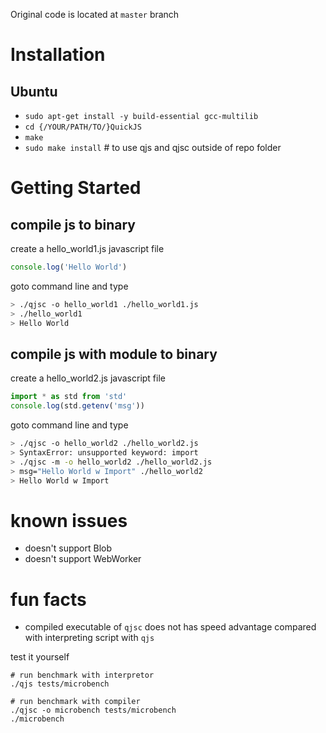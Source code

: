 Original code is located at `master` branch

# Installation
## Ubuntu
- `sudo apt-get install -y build-essential gcc-multilib`
- `cd {/YOUR/PATH/TO/}QuickJS`
- `make`
- `sudo make install` # to use qjs and qjsc outside of repo folder

# Getting Started
## compile js to binary
create a hello\_world1.js javascript file
```javascript
console.log('Hello World')
```
goto command line and type
```bash
> ./qjsc -o hello_world1 ./hello_world1.js
> ./hello_world1
> Hello World
```

## compile js with module to binary
create a hello\_world2.js javascript file
```javascript
import * as std from 'std'
console.log(std.getenv('msg'))
```
goto command line and type
```bash
> ./qjsc -o hello_world2 ./hello_world2.js
> SyntaxError: unsupported keyword: import
> ./qjsc -m -o hello_world2 ./hello_world2.js
> msg="Hello World w Import" ./hello_world2
> Hello World w Import
```

# known issues
- doesn't support Blob
- doesn't support WebWorker

# fun facts
- compiled executable of `qjsc` does not has speed advantage compared with interpreting script with `qjs`

test it yourself
 ```
 # run benchmark with interpretor
 ./qjs tests/microbench
 
 # run benchmark with compiler
 ./qjsc -o microbench tests/microbench
 ./microbench
 ```
